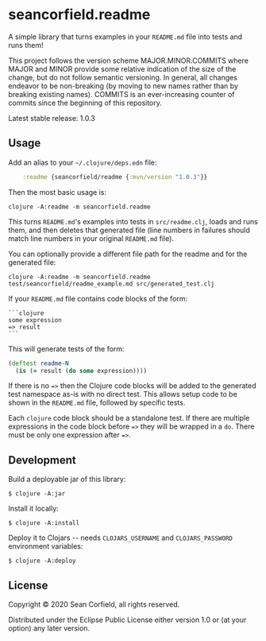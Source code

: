 # seancorfield.readme

A simple library that turns examples in your `README.md` file into tests and runs them!

This project follows the version scheme MAJOR.MINOR.COMMITS where MAJOR and MINOR provide some relative indication of the size of the change, but do not follow semantic versioning. In general, all changes endeavor to be non-breaking (by moving to new names rather than by breaking existing names). COMMITS is an ever-increasing counter of commits since the beginning of this repository.

Latest stable release: 1.0.3

## Usage

Add an alias to your `~/.clojure/deps.edn` file:

```clojure
    :readme {seancorfield/readme {:mvn/version "1.0.3"}}
```

Then the most basic usage is:

    clojure -A:readme -m seancorfield.readme

This turns `README.md`'s examples into tests in `src/readme.clj`, loads and runs them, and then deletes that generated file (line numbers in failures should match line numbers in your original `README.md` file).

You can optionally provide a different file path for the readme and for the generated file:

    clojure -A:readme -m seancorfield.readme test/seancorfield/readme_example.md src/generated_test.clj

If your `README.md` file contains code blocks of the form:

    ```clojure
    some expression
    => result
    ```

This will generate tests of the form:

```clojure
(deftest readme-N
  (is (= result (do some expression))))
```

If there is no `=>` then the Clojure code blocks will be added to the generated test namespace as-is with no direct test. This allows setup code to be shown in the `README.md` file, followed by specific tests.

Each `clojure` code block should be a standalone test. If there are multiple expressions in the code block before `=>` they will be wrapped in a `do`. There must be only one expression after `=>`.

## Development

Build a deployable jar of this library:

    $ clojure -A:jar

Install it locally:

    $ clojure -A:install

Deploy it to Clojars -- needs `CLOJARS_USERNAME` and `CLOJARS_PASSWORD` environment variables:

    $ clojure -A:deploy

## License

Copyright © 2020 Sean Corfield, all rights reserved.

Distributed under the Eclipse Public License either version 1.0 or (at
your option) any later version.
